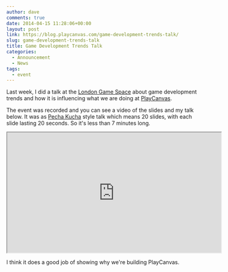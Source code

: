 ```yaml
---
author: dave
comments: true
date: 2014-04-15 11:28:06+00:00
layout: post
link: https://blog.playcanvas.com/game-development-trends-talk/
slug: game-development-trends-talk
title: Game Development Trends Talk
categories:
  - Announcement
  - News
tags:
  - event
---
```


Last week, I did a talk at the [London Game Space](http://londongamespace.com) about game development trends and how it is influencing what we are doing at [PlayCanvas](https://playcanvas.com).

The event was recorded and you can see a video of the slides and my talk below. It was as [Pecha Kucha](https://en.wikipedia.org/wiki/PechaKucha) style talk which means 20 slides, with each slide lasting 20 seconds. So it's less than 7 minutes long.

<div className="iframe-container">
    <iframe loading="lazy" width="560" height="315" src="https://www.youtube.com/embed/6ON9LQJc7-8" title="YouTube video player" allow="accelerometer; autoplay; clipboard-write; encrypted-media; gyroscope; picture-in-picture" allowfullscreen></iframe>
</div>

I think it does a good job of showing why we're building PlayCanvas.
